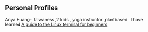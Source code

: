 ## Personal Profiles

Anya Huang- Taiwaness ,2 kids , yoga instructor ,plantbased .
I have learned [A guide to the Linux terminal for beginners](https://opensource.com/article/21/8/linux-terminal)













